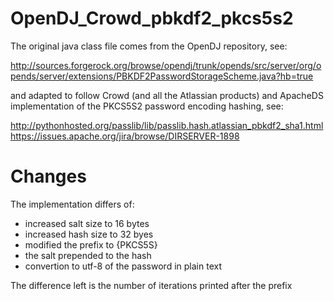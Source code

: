 OpenDJ_Crowd_pbkdf2_pkcs5s2
===========================

The original java class file comes from the OpenDJ repository, see:

http://sources.forgerock.org/browse/opendj/trunk/opends/src/server/org/opends/server/extensions/PBKDF2PasswordStorageScheme.java?hb=true

and adapted to follow Crowd (and all the Atlassian products) and ApacheDS implementation of the PKCS5S2 password encoding hashing, see:

http://pythonhosted.org/passlib/lib/passlib.hash.atlassian_pbkdf2_sha1.html
https://issues.apache.org/jira/browse/DIRSERVER-1898

# Changes

The implementation differs of:
 * increased salt size to 16 bytes
 * increased hash size to 32 byes
 * modified the prefix to {PKCS5S}
 * the salt prepended to the hash
 * convertion to utf-8 of the password in plain text

The difference left is the number of iterations printed after the prefix 
